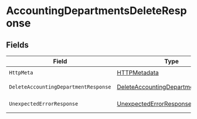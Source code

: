 # AccountingDepartmentsDeleteResponse


## Fields

| Field                                                                                               | Type                                                                                                | Required                                                                                            | Description                                                                                         |
| --------------------------------------------------------------------------------------------------- | --------------------------------------------------------------------------------------------------- | --------------------------------------------------------------------------------------------------- | --------------------------------------------------------------------------------------------------- |
| `HttpMeta`                                                                                          | [HTTPMetadata](../../Models/Components/HTTPMetadata.md)                                             | :heavy_check_mark:                                                                                  | N/A                                                                                                 |
| `DeleteAccountingDepartmentResponse`                                                                | [DeleteAccountingDepartmentResponse](../../Models/Components/DeleteAccountingDepartmentResponse.md) | :heavy_minus_sign:                                                                                  | Department deleted                                                                                  |
| `UnexpectedErrorResponse`                                                                           | [UnexpectedErrorResponse](../../Models/Components/UnexpectedErrorResponse.md)                       | :heavy_minus_sign:                                                                                  | Unexpected error                                                                                    |